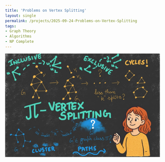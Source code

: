 ```yaml
---
title: 'Problems on Vertex Splitting'
layout: single
permalink: /projects/2025-09-24-Problems-on-Vertex-Splitting
tags:
- Graph Theory
- Algorithms
- NP Complete
---
```

<img src="/images/project_images/PiVertexSplitting.jpg" alt="Problems on Vertex Splitting" width="600"/>
